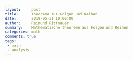 ```yaml
---
layout:     post
title:      Theoreme aus Folgen und Reihen
date:       2019-05-31 10:00:00
author:     Raimund Rittnauer
summary:    Mathematische theoreme aus Folgen und Reihen
categories: math
comments: true
tags:
 - math
 - analysis
---
```



